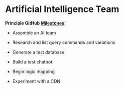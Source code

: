# Artificial Intelligence Team

**Principle GitHub [Milestones]():**

- Assemble an AI team

- Research and list query commands and variations

- Generate a test database

- Build a test chatbot

- Begin logic mapping

- Experiment with a CDN
